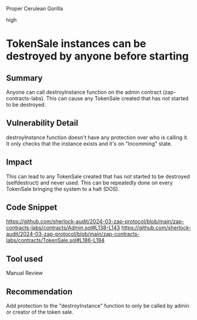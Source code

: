 Proper Cerulean Gorilla

high

# TokenSale instances can be destroyed by anyone before starting

## Summary
Anyone can call destroyInstance function on the admin contract (zap-contracts-labs). This can cause any TokenSale created that has not started to be destroyed.

## Vulnerability Detail
destroyInstance function doesn't have any protection over who is calling it. It only checks that the instance exists and it's on "Incomming" state.

## Impact
This can lead to any TokenSale created that has not started to be destroyed (selfdestruct) and never used. This can be repeatedly done on every TokenSale bringing the system to a halt (DOS).

## Code Snippet

https://github.com/sherlock-audit/2024-03-zap-protocol/blob/main/zap-contracts-labs/contracts/Admin.sol#L138-L143
https://github.com/sherlock-audit/2024-03-zap-protocol/blob/main/zap-contracts-labs/contracts/TokenSale.sol#L186-L194

## Tool used

Manual Review

## Recommendation

Add protection to the "destroyInstance" function to only be called by admin or creator of the token sale.
